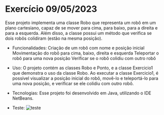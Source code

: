 # Exercício 09/05/2023
Esse projeto implementa uma classe Robo que representa um robô em um plano cartesiano, capaz de se mover para cima, para baixo, para a direita e para a esquerda. Além disso, a classe possui um método que verifica se dois robôs colidiram (estão na mesma posição).

- Funcionalidades:
Criação de um robô com nome e posição inicial
Movimentação do robô para cima, baixo, direita e esquerda
Teleportar o robô para uma nova posição
Verificar se o robô colidiu com outro robô

- Uso:
O projeto contém as classes Robo e Ponto, e a classe Exercicio1 que demonstra o uso da classe Robo. Ao executar a classe Exercicio1, é possível visualizar a posição inicial do robô, movê-lo e teleportá-lo para uma nova posição, e verificar se ele colidiu com outro robô.

- Tecnologias:
Esse projeto foi desenvolvido em Java, utilizando o IDE NetBeans.

- Teste:
![teste](https://github.com/J0aoD3v/prog_II_2023/assets/101115833/daaa6de3-2f9b-422e-a192-65d1ef4800a6)
